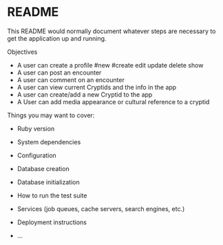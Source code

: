 # README

This README would normally document whatever steps are necessary to get the
application up and running.

Objectives
* A user can create a profile #new #create edit update delete show 
* A user can post an encounter 
* A user can comment on an encounter
* A user can view current Cryptids and the info in the app
* A user can create/add a new Cryptid to the app
* A User can add media appearance or cultural reference to a cryptid

Things you may want to cover:

* Ruby version

* System dependencies

* Configuration

* Database creation

* Database initialization

* How to run the test suite

* Services (job queues, cache servers, search engines, etc.)

* Deployment instructions

* ...




